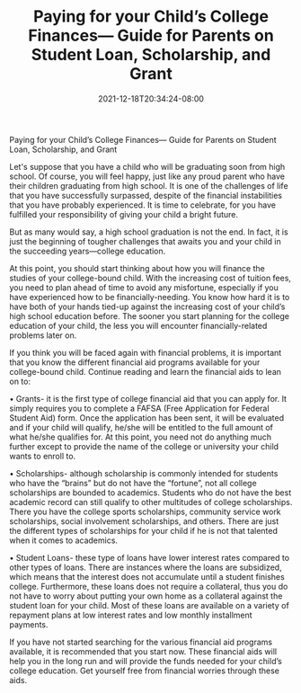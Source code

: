 ﻿---
title: "Paying for your Child’s College Finances— Guide for Parents on Student Loan, Scholarship, and Grant"
date: 2021-12-18T20:34:24-08:00
description: "College Scholarship Tips for Web Success"
featured_image: "/images/College Scholarship.jpg"
tags: ["College Scholarship"]
---

Paying for your Child’s College Finances— Guide for Parents on Student Loan, Scholarship, and Grant 


Let's suppose that you have a child who will be graduating soon from high school. Of course, you will feel happy, just like any proud parent who have their children graduating from high school. It is one of the challenges of life that you have successfully surpassed, despite of the financial instabilities that you have probably experienced. It is time to celebrate, for you have fulfilled your responsibility of giving your child a bright future. 

But as many would say, a high school graduation is not the end. In fact, it is just the beginning of tougher challenges that awaits you and your child in the succeeding years—college education. 

At this point, you should start thinking about how you will finance the studies of your college-bound child. With the increasing cost of tuition fees, you need to plan ahead of time to avoid any misfortune, especially if you have experienced how to be financially-needing. You know how hard it is to have both of your hands tied-up against the increasing cost of your child’s high school education before. The sooner you start planning for the college education of your child, the less you will encounter financially-related problems later on.

If you think you will be faced again with financial problems, it is important that you know the different financial aid programs available for your college-bound child. Continue reading and learn the financial aids to lean on to:

•	Grants- it is the first type of college financial aid that you can apply for. It simply requires you to complete a FAFSA (Free Application for Federal Student Aid) form. Once the application has been sent, it will be evaluated and if your child will qualify, he/she will be entitled to the full amount of what he/she qualifies for. At this point, you need not do anything much further except to provide the name of the college or university your child wants to enroll to. 

•	Scholarships- although scholarship is commonly intended for students who have the “brains” but do not have the “fortune”, not all college scholarships are bounded to academics. Students who do not have the best academic record can still qualify to other multitudes of college scholarships. There you have the college sports scholarships, community service work scholarships, social involvement scholarships, and others. There are just the different types of scholarships for your child if he is not that talented when it comes to academics. 

•	Student Loans- these type of loans have lower interest rates compared to other types of loans. There are instances where the loans are subsidized, which means that the interest does not accumulate until a student finishes college. Furthermore, these loans does not require a collateral, thus you do not have to worry about putting your own home as a collateral against the student loan for your child. Most of these loans are available on a variety of repayment plans at low interest rates and low monthly installment payments. 

If you have not started searching for the various financial aid programs available, it is recommended that you start now. These financial aids will help you in the long run and will provide the funds needed for your child’s college education. Get yourself free from financial worries through these aids.

